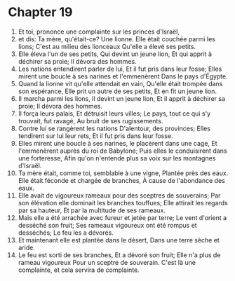 # Chapter 19

1. Et toi, prononce une complainte sur les princes d'Israël,
2. et dis: Ta mère, qu'était-ce? Une lionne. Elle était couchée parmi les lions; C'est au milieu des lionceaux Qu'elle a élevé ses petits.
3. Elle éleva l'un de ses petits, Qui devint un jeune lion, Et qui apprit à déchirer sa proie; Il dévora des hommes.
4. Les nations entendirent parler de lui, Et il fut pris dans leur fosse; Elles mirent une boucle à ses narines et l'emmenèrent Dans le pays d'Égypte.
5. Quand la lionne vit qu'elle attendait en vain, Qu'elle était trompée dans son espérance, Elle prit un autre de ses petits, Et en fit un jeune lion.
6. Il marcha parmi les lions, Il devint un jeune lion, Et il apprit à déchirer sa proie; Il dévora des hommes.
7. Il força leurs palais, Et détruisit leurs villes; Le pays, tout ce qui s'y trouvait, fut ravagé, Au bruit de ses rugissements.
8. Contre lui se rangèrent les nations D'alentour, des provinces; Elles tendirent sur lui leur rets, Et il fut pris dans leur fosse.
9. Elles mirent une boucle à ses narines, le placèrent dans une cage, Et l'emmenèrent auprès du roi de Babylone; Puis elles le conduisirent dans une forteresse, Afin qu'on n'entende plus sa voix sur les montagnes d'Israël.
10. Ta mère était, comme toi, semblable à une vigne, Plantée près des eaux. Elle était féconde et chargée de branches, À cause de l'abondance des eaux.
11. Elle avait de vigoureux rameaux pour des sceptres de souverains; Par son élévation elle dominait les branches touffues; Elle attirait les regards par sa hauteur, Et par la multitude de ses rameaux.
12. Mais elle a été arrachée avec fureur et jetée par terre; Le vent d'orient a desséché son fruit; Ses rameaux vigoureux ont été rompus et desséchés; Le feu les a dévorés.
13. Et maintenant elle est plantée dans le désert, Dans une terre sèche et aride.
14. Le feu est sorti de ses branches, Et a dévoré son fruit; Elle n'a plus de rameau vigoureux Pour un sceptre de souverain. C'est là une complainte, et cela servira de complainte.

